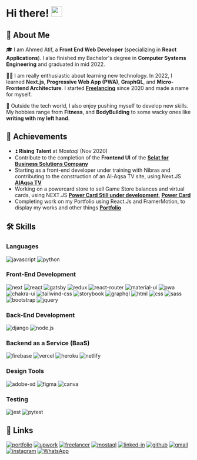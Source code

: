# Hi there! <img src="https://media.giphy.com/media/hvRJCLFzcasrR4ia7z/giphy.gif" width="29px" height="29px">

## 🚀 About Me

🎓 I am Ahmed Atif, a **Front End Web Developer** (specializing in **React Applications**).
I also finished my Bachelor's degree in **Computer Systems Engineering** and graduated in mid 2022.

👨‍💻 I am really enthusiastic about learning new technology. In 2022, I learned **Next.js**, **Progressive Web App (PWA)**, **GraphQL**, and **Micro-Frontend Architecture**. I started [**Freelancing**](https://mostaql.com/u/ahmedatif99) since 2020 and made a name for myself.

💪 Outside the tech world, I also enjoy pushing myself to develop new skills. My hobbies range from **Fitness**, and **BodyBuilding** to some wacky ones like **writing with my left hand**.

## 🏅 Achievements

- ⏫ **Rising Talent** at _Mostaql_ (Nov 2020)
- Contribute to the completion of the **Frontend UI** of the [**Selat for Business Solutions Company**](https://selat.com.sa/)
- Starting as a front-end developer under training with Nibras and contributing to the construction of an Al-Aqsa TV site, using Next.JS [**AlAqsa TV**](https://alaqsa.nepras.ps/)
- Working on a powercard store to sell Game Store balances and virtual cards, using NEXT.JS [**Power Card Still under development**](power-card-store.vercel.app/), [**Power Card**](https://admin.powercard-sa.com/)
- Completing work on my Portfolio using React.Js and FramerMotion, to display my works and other things [**Portfolio**](https://ahmed-atif-portfolio.vercel.app/)

## 🛠️ Skills

### Languages

![javascript](https://img.shields.io/badge/JavaScript-323330?style=for-the-badge&logo=javascript&logoColor=F7DF1E)
![python](https://img.shields.io/badge/Python-3776AB?style=for-the-badge&logo=python&logoColor=white)

### Front-End Development

![next](https://img.shields.io/badge/Next-000000?style=for-the-badge&logo=nextdotjs&logoColor=FFFFFF)
![react](https://img.shields.io/badge/React-20232A?style=for-the-badge&logo=react&logoColor=61DAFB)
![gatsby](https://img.shields.io/badge/-gatsby-663399?style=for-the-badge&logo=Gatsby&logoColor=white)
![redux](https://img.shields.io/badge/Redux-593D88?style=for-the-badge&logo=redux&logoColor=white)
![react-router](https://img.shields.io/badge/React_Router-CA4245?style=for-the-badge&logo=react-router&logoColor=white)
![material-ui](https://img.shields.io/badge/Material_UI-0081CB?style=for-the-badge&logo=mui&logoColor=white)
![pwa](https://img.shields.io/badge/Progressive_Web_App-4285F4?style=for-the-badge&logo=googlechrome&logoColor=white)
![chakra-ui](https://img.shields.io/badge/Chakra_UI-319795?style=for-the-badge&logo=chakra-ui&logoColor=white)
![tailwind-css](https://img.shields.io/badge/tailwind_css-06B6D4?style=for-the-badge&logo=tailwind-css&logoColor=white)
![storybook](https://img.shields.io/badge/storybook-FF4785?style=for-the-badge&logo=storybook&logoColor=white)
![graphql](https://img.shields.io/badge/GraphQL-E434AA?style=for-the-badge&logo=graphql&logoColor=white)
![html](https://img.shields.io/badge/HTML5-E34F26?style=for-the-badge&logo=html5&logoColor=white)
![css](https://img.shields.io/badge/CSS3-1572B6?style=for-the-badge&logo=css3&logoColor=white)
![sass](https://img.shields.io/badge/SASS-CC6699?style=for-the-badge&logo=sass&logoColor=white)
![bootstrap](https://img.shields.io/badge/Bootstrap-563D7C?style=for-the-badge&logo=bootstrap&logoColor=white)
![jquery](https://img.shields.io/badge/jQuery-0769AD?style=for-the-badge&logo=jquery&logoColor=white)

### Back-End Development

![django](https://img.shields.io/badge/-django-%23092E20?style=for-the-badge&logo=django&logoColor=white)
![node.js](https://img.shields.io/badge/-nodejs-%23339933?style=for-the-badge&logo=node.js&logoColor=white)

### Backend as a Service (BaaS)

![firebase](https://img.shields.io/badge/Firebase-ffaa00?style=for-the-badge&logo=Firebase&logoColor=white)
![vercel](https://img.shields.io/badge/Vercel-000000?style=for-the-badge&logo=Vercel&logoColor=white)
![heroku](https://img.shields.io/badge/Heroku-430098?style=for-the-badge&logo=heroku&logoColor=white)
![netlify](https://img.shields.io/badge/Netlify-00C7B7?style=for-the-badge&logo=netlify&logoColor=white)

### Design Tools

![adobe-xd](https://img.shields.io/badge/adobe_xd-470137?style=for-the-badge&logo=adobe-xd&logoColor=white)
![figma](https://img.shields.io/badge/figma-000000?style=for-the-badge&logo=figma&logoColor=white)
![canva](https://img.shields.io/badge/canva-00C4CC?style=for-the-badge&logo=canva&logoColor=white)

### Testing

![jest](https://img.shields.io/badge/Jest-C21325?style=for-the-badge&logo=jest&logoColor=white)
![pytest](https://img.shields.io/badge/Pytest-3776AB?style=for-the-badge&logo=python&logoColor=white)

## 🔗 Links

[![portfolio](https://img.shields.io/badge/Portfolio-5340ff?style=for-the-badge&logo=Google-chrome&logoColor=white)](https://portfolio-ahmed-atif.vercel.app/)
[![upwork](https://img.shields.io/badge/Upwork-6FDA44?style=for-the-badge&logo=Upwork&logoColor=white)](https://www.upwork.com/freelancers/~01496fa76dfce74d95)
[![freelancer](https://img.shields.io/badge/Freelancer-%2329B2FE?style=for-the-badge&logo=freelancer&logoColor=white)](https://www.freelancer.com/u/ahmedatif1999)
[![mostaql](https://img.shields.io/badge/Mostaql-%230058CC?style=for-the-badge&logo=Mostaql&logoColor=white)](https://mostaql.com/u/ahmedatif99)
[![linked-in](https://img.shields.io/badge/Linked_In-0077B5?style=for-the-badge&logo=LinkedIn&logoColor=white)](https://www.linkedin.com/in/ahmedatif/)
[![github](https://img.shields.io/badge/GitHub-000000?style=for-the-badge&logo=GitHub&logoColor=white)](https://github.com/ahmedatif99)
[![gmail](https://img.shields.io/badge/Gmail-D14836?style=for-the-badge&logo=Gmail&logoColor=white)](mailto:ahmedahmed1919a@gmail.com)
[![instagram](https://img.shields.io/badge/Instagram-E4405F?style=for-the-badge&logo=instagram&logoColor=white)](https://www.instagram.com/ahmedatif99/)
[![WhatsApp](https://img.shields.io/badge/whatsapp-19c44d?style=for-the-badge&logo=whatsapp&logoColor=white)](https://wa.me/+970598187824)

